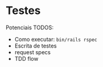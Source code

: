 # Testes

Potenciais TODOS:
- Como executar: `bin/rails rspec`
- Escrita de testes
- request specs
- TDD flow

